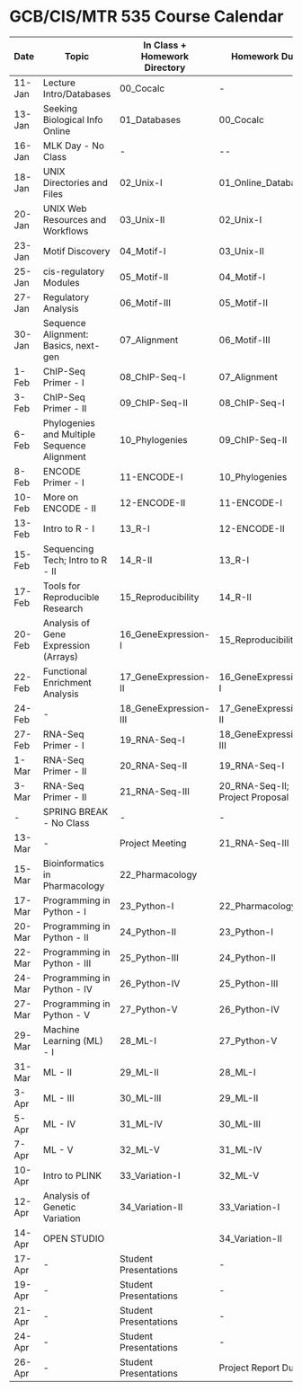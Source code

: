 # GCB/CIS/MTR 535 Course Calendar

| Date   	| Topic                                       	| In Class + Homework Directory    	| Homework Due          	|
|--------	|---------------------------------------------	|----------------------------------	|-----------------------	|
| 11-Jan 	| Lecture Intro/Databases                     	| 00_Cocalc                     	| -                     	|
| 13-Jan 	| Seeking Biological Info Online              	| 01_Databases                     	| 00_Cocalc             	|
| 16-Jan 	| MLK Day - No Class                          	| -                                	| --                    	|
| 18-Jan 	| UNIX Directories and Files                  	| 02_Unix-I                        	| 01_Online_Databases   	|
| 20-Jan 	| UNIX Web Resources and Workflows            	| 03_Unix-II                       	| 02_Unix-I             	|
| 23-Jan 	| Motif Discovery                             	| 04_Motif-I                       	| 03_Unix-II            	|
| 25-Jan 	| cis-regulatory Modules                      	| 05_Motif-II                      	| 04_Motif-I            	|
| 27-Jan 	| Regulatory Analysis                         	| 06_Motif-III                     	| 05_Motif-II           	|
| 30-Jan 	| Sequence Alignment: Basics, next-gen        	| 07_Alignment                     	| 06_Motif-III          	|
| 1-Feb  	| ChIP-Seq Primer - I                         	| 08_ChIP-Seq-I                    	| 07_Alignment          	|
| 3-Feb  	| ChIP-Seq Primer - II                        	| 09_ChIP-Seq-II                   	| 08_ChIP-Seq-I         	|
| 6-Feb  	| Phylogenies and Multiple Sequence Alignment 	| 10_Phylogenies                   	| 09_ChIP-Seq-II        	|
| 8-Feb  	| ENCODE Primer - I                           	| 11-ENCODE-I                      	| 10_Phylogenies        	|
| 10-Feb 	| More on ENCODE - II                         	| 12-ENCODE-II                     	| 11-ENCODE-I           	|
| 13-Feb 	| Intro to R - I                              	| 13_R-I                           	| 12-ENCODE-II          	|
| 15-Feb 	| Sequencing Tech; Intro to R - II            	| 14_R-II                          	| 13_R-I                	|
| 17-Feb 	| Tools for Reproducible Research             	| 15_Reproducibility               	| 14_R-II               	|
| 20-Feb 	| Analysis of Gene Expression (Arrays)        	| 16_GeneExpression-I              	| 15_Reproducibility    	|
| 22-Feb 	| Functional Enrichment Analysis              	| 17_GeneExpression-II             	| 16_GeneExpression-I   	|
| 24-Feb 	| -                                           	| 18_GeneExpression-III            	| 17_GeneExpression-II  	|
| 27-Feb 	| RNA-Seq Primer - I                          	| 19_RNA-Seq-I                     	| 18_GeneExpression-III 	|
| 1-Mar  	| RNA-Seq Primer - II                         	| 20_RNA-Seq-II                    	| 19_RNA-Seq-I          	|
| 3-Mar  	| RNA-Seq Primer - II                         	| 21_RNA-Seq-III                   	| 20_RNA-Seq-II; Project Proposal         	|
| -      	| SPRING BREAK - No Class                     	| -                                	| -                     	|
| 13-Mar 	| -                                           	| Project Meeting                  	| 21_RNA-Seq-III        	|
| 15-Mar 	| Bioinformatics in Pharmacology              	| 22_Pharmacology                  	|                       	|
| 17-Mar 	| Programming in Python - I                   	| 23_Python-I                      	| 22_Pharmacology       	|
| 20-Mar 	| Programming in Python - II                  	| 24_Python-II                     	| 23_Python-I           	|
| 22-Mar 	| Programming in Python - III                 	| 25_Python-III                    	| 24_Python-II          	|
| 24-Mar 	| Programming in Python - IV                  	| 26_Python-IV                     	| 25_Python-III         	|
| 27-Mar 	| Programming in Python - V                   	| 27_Python-V                      	| 26_Python-IV          	|
| 29-Mar 	| Machine Learning (ML) - I                   	| 28_ML-I                          	| 27_Python-V           	|
| 31-Mar 	| ML - II                                     	| 29_ML-II                         	| 28_ML-I               	|
| 3-Apr  	| ML - III                                    	| 30_ML-III                        	| 29_ML-II              	|
| 5-Apr  	| ML - IV                                     	| 31_ML-IV                         	| 30_ML-III             	|
| 7-Apr  	| ML - V                                      	| 32_ML-V                          	| 31_ML-IV              	|
| 10-Apr 	| Intro to PLINK                              	| 33_Variation-I                   	| 32_ML-V               	|
| 12-Apr 	| Analysis of Genetic Variation               	| 34_Variation-II                  	| 33_Variation-I        	|
| 14-Apr 	| OPEN STUDIO                                 	|                                  	| 34_Variation-II       	|
| 17-Apr 	| -                                           	| Student Presentations           	| -                     	|
| 19-Apr 	| -                                           	| Student Presentations            	| -                     	|
| 21-Apr 	| -                                           	| Student Presentations            	| -                     	|
| 24-Apr 	| -                                           	| Student Presentations            	| -                     	|
| 26-Apr 	| -                                           	| Student Presentations            	| Project Report Due    	|
